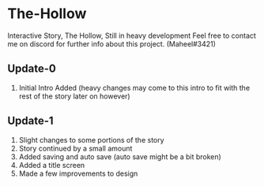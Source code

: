 # The-Hollow
Interactive Story, The Hollow, Still in heavy development
Feel free to contact me on discord for further info about this project. (Maheel#3421)

## Update-0

1. Initial Intro Added (heavy changes may come to this intro to fit with the rest of the story later on however)

## Update-1

1. Slight changes to some portions of the story
2. Story continued by a small amount
3. Added saving and auto save (auto save might be a bit broken)
4. Added a title screen
5. Made a few improvements to design
